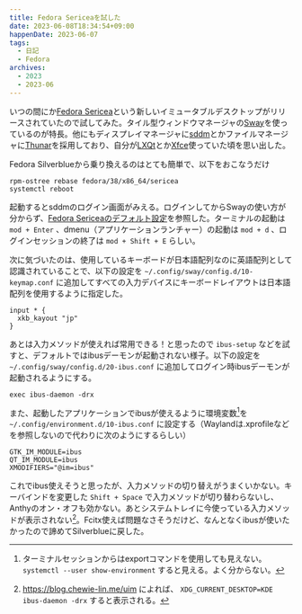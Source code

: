 ```yaml
---
title: Fedora Sericeaを試した
date: 2023-06-08T18:34:54+09:00
happenDate: 2023-06-07
tags:
  - 日記
  - Fedora
archives:
  - 2023
  - 2023-06
---
```


いつの間にか[Fedora Sericea](https://fedoraproject.org/sericea/)という新しいイミュータブルデスクトップがリリースされていたので試してみた。タイル型ウィンドウマネージャの[Sway](https://swaywm.org/)を使っているのが特長。他にもディスプレイマネージャに[sddm](https://github.com/sddm/sddm)とかファイルマネージャに[Thunar](https://docs.xfce.org/xfce/thunar/start)を採用しており、自分が[LXQt](https://lxqt-project.org/)とか[Xfce](https://www.xfce.org/?lang=ja)使っていた頃を思い出した。

Fedora Silverblueから乗り換えるのはとても簡単で、以下をおこなうだけ

```shell
rpm-ostree rebase fedora/38/x86_64/sericea
systemctl reboot
```

起動するとsddmのログイン画面がみえる。ログインしてからSwayの使い方が分からず、[Fedora Sericeaのデフォルト設定](https://gitlab.com/fedora/sigs/sway/sway-config-fedora/-/blob/fedora/sway/config.in)を参照した。ターミナルの起動は `mod + Enter` 、dmenu（アプリケーションランチャー）の起動は `mod + d` 、ログインセッションの終了は `mod + Shift + E` らしい。

次に気づいたのは、使用しているキーボードが日本語配列なのに英語配列として認識されていることで、以下の設定を `~/.config/sway/config.d/10-keymap.conf` に追加してすべての入力デバイスにキーボードレイアウトは日本語配列を使用するように指定した。

```
input * {
  xkb_kayout "jp"
}
```

あとは入力メソッドが使えれば常用できる！と思ったので `ibus-setup` などを試すと、デフォルトではibusデーモンが起動されない様子。以下の設定を `~/.config/sway/config.d/20-ibus.conf` に追加してログイン時ibusデーモンが起動されるようにする。

```
exec ibus-daemon -drx
```

また、起動したアプリケーションでibusが使えるように環境変数[^terminal]を `~/.config/environment.d/10-ibus.conf` に設定する（Waylandは.xprofileなどを参照しないので代わりに次のようにするらしい）

[^terminal]: ターミナルセッションからはexportコマンドを使用しても見えない。 `systemctl --user show-environment` すると見える。よく分からない。

```
GTK_IM_MODULE=ibus
QT_IM_MODULE=ibus
XMODIFIERS="@im=ibus"
```

これでibus使えそうと思ったが、入力メソッドの切り替えがうまくいかない。キーバインドを変更した `Shift + Space` で入力メソッドが切り替わらないし、Anthyのオン・オフも効かない。あとシステムトレイに今使っている入力メソッドが表示されない[^Chewie-Lin]。Fcitx使えば問題なさそうだけど、なんとなくibusが使いたかったので諦めてSilverblueに戻した。

[^Chewie-Lin]: https://blog.chewie-lin.me/uim によれば、 `XDG_CURRENT_DESKTOP=KDE ibus-daemon -drx` すると表示される。
